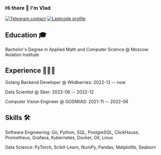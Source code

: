 ### Hi there 👋 I'm Vlad

[![Telegram contact][telegram_badge]][telegram_link]
[![Leetcode profile][leetcode_badge]][leetcode_link]

## Education 🎓
Bachelor's Degree in Applied Math and Computer Science @ Moscow Aviation Institute

## Experience 🧑🏻‍💻
Golang Backend Developer @ Wildberries: 2022-12 -- now

Data Scientist @ Sber: 2022-06 -- 2022-12

Computer Vision Engineer @ GOSNIIAS: 2021-11 -- 2022-06

## Skills 🛠️
Software Engineering: Go, Python, SQL, PostgreSQL, ClickHouse, Prometheus, Grafana, Kubernetes, Docker, Git, Linux

Data Science: PyTorch, Scikit-Learn, NumPy, Pandas, Matplotlib, Seaborn

[telegram_link]: https://t.me/ketsuwotaberu
[telegram_badge]: https://img.shields.io/badge/Telegram-2CA5E0?style=for-the-badge&logo=telegram&logoColor=white "Telegram contact"

[leetcode_link]: https://leetcode.com/vladiq
[leetcode_badge]: https://img.shields.io/badge/LeetCode-FFA116?style=for-the-badge&logo=LeetCode&logoColor=black "Leetcode profile"
